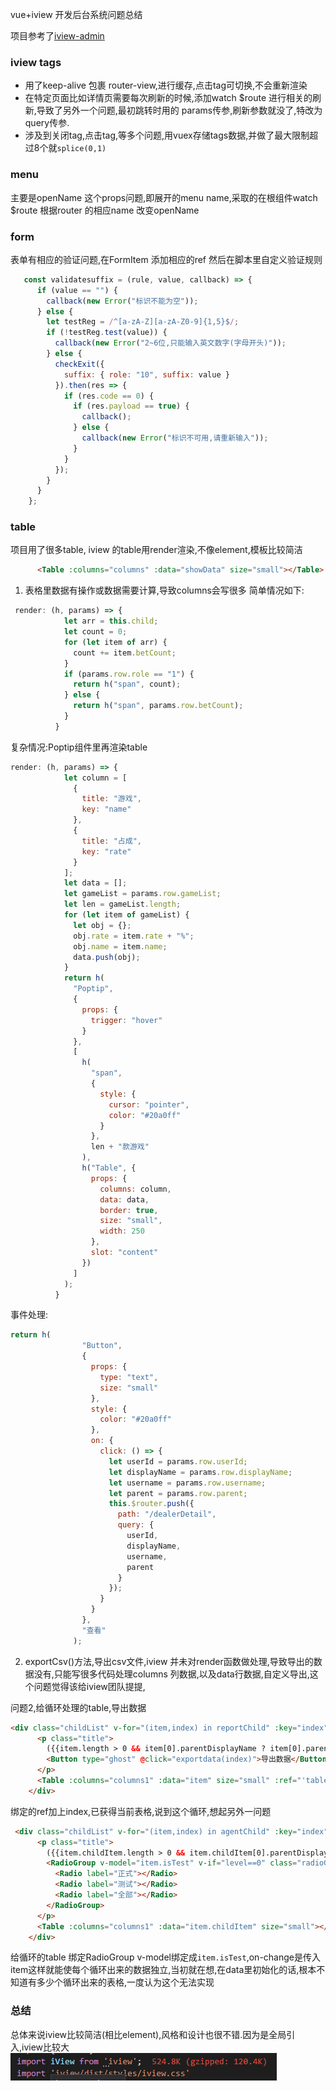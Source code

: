 
vue+iview 开发后台系统问题总结

 项目参考了[iview-admin](https://github.com/iview/iview-admin)

###  iview tags
- 用了keep-alive 包裹 router-view,进行缓存,点击tag可切换,不会重新渲染
- 在特定页面比如详情页需要每次刷新的时候,添加watch $route 进行相关的刷新,导致了另外一个问题,最初跳转时用的 params传参,刷新参数就没了,特改为query传参.
- 涉及到关闭tag,点击tag,等多个问题,用vuex存储tags数据,并做了最大限制超过8个就`splice(0,1)`

### menu

主要是openName 这个props问题,即展开的menu name,采取的在根组件watch $route 根据router 的相应name 改变openName

### form
表单有相应的验证问题,在FormItem 添加相应的ref 然后在脚本里自定义验证规则
```js
   const validatesuffix = (rule, value, callback) => {
      if (value == "") {
        callback(new Error("标识不能为空"));
      } else {
        let testReg = /^[a-zA-Z][a-zA-Z0-9]{1,5}$/;
        if (!testReg.test(value)) {
          callback(new Error("2~6位,只能输入英文数字(字母开头)"));
        } else {
          checkExit({
            suffix: { role: "10", suffix: value }
          }).then(res => {
            if (res.code == 0) {
              if (res.payload == true) {
                callback();
              } else {
                callback(new Error("标识不可用,请重新输入"));
              }
            }
          });
        }
      }
    };
```

### table
项目用了很多table, iview 的table用render渲染,不像element,模板比较简洁
```html
      <Table :columns="columns" :data="showData" size="small"></Table>
```
1. 表格里数据有操作或数据需要计算,导致columns会写很多
简单情况如下:
```js
 render: (h, params) => {
            let arr = this.child;
            let count = 0;
            for (let item of arr) {
              count += item.betCount;
            }
            if (params.row.role == "1") {
              return h("span", count);
            } else {
              return h("span", params.row.betCount);
            }
          }
```
复杂情况:Poptip组件里再渲染table
```js
render: (h, params) => {
            let column = [
              {
                title: "游戏",
                key: "name"
              },
              {
                title: "占成",
                key: "rate"
              }
            ];
            let data = [];
            let gameList = params.row.gameList;
            let len = gameList.length;
            for (let item of gameList) {
              let obj = {};
              obj.rate = item.rate + "%";
              obj.name = item.name;
              data.push(obj);
            }
            return h(
              "Poptip",
              {
                props: {
                  trigger: "hover"
                }
              },
              [
                h(
                  "span",
                  {
                    style: {
                      cursor: "pointer",
                      color: "#20a0ff"
                    }
                  },
                  len + "款游戏"
                ),
                h("Table", {
                  props: {
                    columns: column,
                    data: data,
                    border: true,
                    size: "small",
                    width: 250
                  },
                  slot: "content"
                })
              ]
            );
          }
```
事件处理:
```js
return h(
                "Button",
                {
                  props: {
                    type: "text",
                    size: "small"
                  },
                  style: {
                    color: "#20a0ff"
                  },
                  on: {
                    click: () => {
                      let userId = params.row.userId;
                      let displayName = params.row.displayName;
                      let username = params.row.username;
                      let parent = params.row.parent;
                      this.$router.push({
                        path: "/dealerDetail",
                        query: {
                          userId,
                          displayName,
                          username,
                          parent
                        }
                      });
                    }
                  }
                },
                "查看"
              );
```
2. exportCsv()方法,导出csv文件,iview 并未对render函数做处理,导致导出的数据没有,只能写很多代码处理columns 列数据,以及data行数据,自定义导出,这个问题觉得该给iview团队提提,

问题2,给循环处理的table,导出数据
```html
<div class="childList" v-for="(item,index) in reportChild" :key="index">
      <p class="title">
        ({{item.length > 0 && item[0].parentDisplayName ? item[0].parentDisplayName : ''}}) 下级列表
        <Button type="ghost" @click="exportdata(index)">导出数据</Button>
      </p>
      <Table :columns="columns1" :data="item" size="small" :ref="'table'+index"></Table>
    </div>
```
绑定的ref加上index,已获得当前表格,说到这个循环,想起另外一问题

```html
 <div class="childList" v-for="(item,index) in agentChild" :key="index">
      <p class="title">
        ({{item.childItem.length > 0 && item.childItem[0].parentDisplayName ? item.childItem[0].parentDisplayName : parentNameChild}}) 下级列表
        <RadioGroup v-model="item.isTest" v-if="level==0" class="radioGroup" type="button" @on-change='changeChildType(item)'>
          <Radio label="正式"></Radio>
          <Radio label="测试"></Radio>
          <Radio label="全部"></Radio>
        </RadioGroup>
      </p>
      <Table :columns="columns1" :data="item.childItem" size="small"></Table>
    </div>
```
给循环的table 绑定RadioGroup v-model绑定成`item.isTest`,on-change是传入item这样就能使每个循环出来的数据独立,当初就在想,在data里初始化的话,根本不知道有多少个循环出来的表格,一度认为这个无法实现

### 总结
总体来说iview比较简洁(相比element),风格和设计也很不错.因为是全局引入,iview比较大
![iview](../img/iview.png 'iview')
